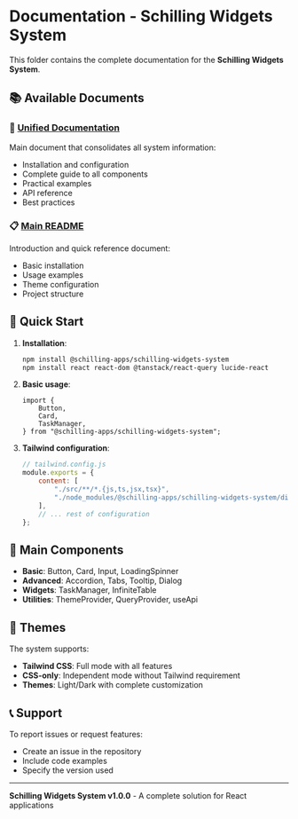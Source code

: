 # Documentation - Schilling Widgets System

This folder contains the complete documentation for the **Schilling Widgets System**.

## 📚 Available Documents

### 📖 [Unified Documentation](./DOCUMENTACION_UNIFICADA.md)

Main document that consolidates all system information:

-   Installation and configuration
-   Complete guide to all components
-   Practical examples
-   API reference
-   Best practices

### 📋 [Main README](../README.md)

Introduction and quick reference document:

-   Basic installation
-   Usage examples
-   Theme configuration
-   Project structure

## 🚀 Quick Start

1. **Installation**:

    ```bash
    npm install @schilling-apps/schilling-widgets-system
    npm install react react-dom @tanstack/react-query lucide-react
    ```

2. **Basic usage**:

    ```tsx
    import {
        Button,
        Card,
        TaskManager,
    } from "@schilling-apps/schilling-widgets-system";
    ```

3. **Tailwind configuration**:
    ```javascript
    // tailwind.config.js
    module.exports = {
        content: [
            "./src/**/*.{js,ts,jsx,tsx}",
            "./node_modules/@schilling-apps/schilling-widgets-system/dist/**/*.{js,ts,jsx,tsx}",
        ],
        // ... rest of configuration
    };
    ```

## 🎯 Main Components

-   **Basic**: Button, Card, Input, LoadingSpinner
-   **Advanced**: Accordion, Tabs, Tooltip, Dialog
-   **Widgets**: TaskManager, InfiniteTable
-   **Utilities**: ThemeProvider, QueryProvider, useApi

## 🎨 Themes

The system supports:

-   **Tailwind CSS**: Full mode with all features
-   **CSS-only**: Independent mode without Tailwind requirement
-   **Themes**: Light/Dark with complete customization

## 📞 Support

To report issues or request features:

-   Create an issue in the repository
-   Include code examples
-   Specify the version used

---

**Schilling Widgets System v1.0.0** - A complete solution for React applications
